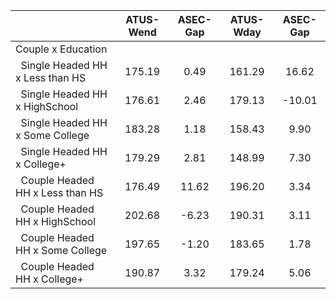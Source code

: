
|                      |    ATUS-Wend |     ASEC-Gap |    ATUS-Wday |     ASEC-Gap |
| -------------------- | :----------: | :----------: | :----------: | :----------: |
| Couple x Education   |              |              |              |              |
| &nbsp;&nbsp;Single Headed HH x Less than HS |       175.19 |         0.49 |       161.29 |        16.62 |
| &nbsp;&nbsp;Single Headed HH x HighSchool |       176.61 |         2.46 |       179.13 |       -10.01 |
| &nbsp;&nbsp;Single Headed HH x Some College |       183.28 |         1.18 |       158.43 |         9.90 |
| &nbsp;&nbsp;Single Headed HH x College+ |       179.29 |         2.81 |       148.99 |         7.30 |
| &nbsp;&nbsp;Couple Headed HH x Less than HS |       176.49 |        11.62 |       196.20 |         3.34 |
| &nbsp;&nbsp;Couple Headed HH x HighSchool |       202.68 |        -6.23 |       190.31 |         3.11 |
| &nbsp;&nbsp;Couple Headed HH x Some College |       197.65 |        -1.20 |       183.65 |         1.78 |
| &nbsp;&nbsp;Couple Headed HH x College+ |       190.87 |         3.32 |       179.24 |         5.06 |

